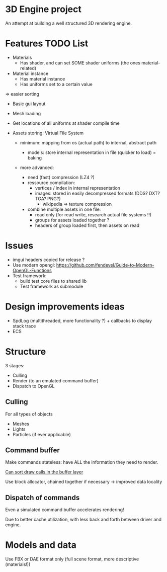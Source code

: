 # 3D Engine project

An attempt at building a well structured 3D rendering engine.

# Features TODO List

- Materials
    - Has shader, and can set SOME shader uniforms (the ones material-related)
- Material instance
    - Has material instance
    - Has uniforms set to a certain value

=> easier sorting


- Basic gui layout

- Mesh loading

- Get locations of all uniforms at shader compile time 

- Assets storing: Virtual File System
    - minimum: mapping from os (actual path) to internal, abstract path
        - models: store internal representation in file (quicker to load) = baking

    - more advanced: 
        - need (fast) compression (LZ4 ?)
        - ressource compilation:
            - vertices / index in internal representation
            - images: stored in easily decompressed formats (DDS? DXT? TGA? PNG?)
                - wikipedia => texture compression
        - combine multiple assets in one file: 
            - read only (for read write, research actual file systems !!)
            - groups for assets loaded together ?
            - headers of group loaded first, then assets on read


# Issues

- imgui headers copied for release ?
- Use modern opengl: https://github.com/fendevel/Guide-to-Modern-OpenGL-Functions
- Test framework: 
    - build test core files to shared lib
    - Test framework as submodule

# Design improvements ideas

- SpdLog (multithreaded, more functionality ?) + callbacks to display stack trace
- ECS

# Structure

3 stages:

- Culling
- Render (to an emulated command buffer)
- Dispatch to OpenGL

## Culling

For all types of objects

- Meshes
- Lights
- Particles (if ever applicable)

## Command buffer

Make commands stateless: have ALL the information they need to render.

[Can sort draw calls in the buffer layer](https://realtimecollisiondetection.net/blog/?p=86)

Use block allocator, chained together if necessary -> improved data locality

## Dispatch of commands

Even a simulated command buffer accelerates rendering!

Due to better cache utilization, with less back and forth between driver and
engine.


# Models and data

Use FBX or DAE format only (full scene format, more descriptive (materials!))
